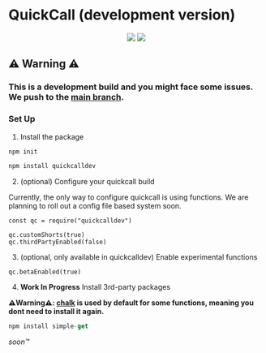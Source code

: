 # QuickCall (development version)

<p align ="center">
<a href="#license" alt="License">
        <img src="https://img.shields.io/static/v1?label=License&message=MIT&color=brightgreen" /></a>
<a href="#version" alt="Version">
  <img src="https://shields.io/npm/v/quickcalldev" /> </a>
</p>

## ⚠️ Warning ⚠️
### This is a development build and you might face some issues. We push to the [main branch](https://npmjs.com/package/quickcall).

### Set Up

1. Install the package
   
```javascript
npm init
```

```javascript
npm install quickcalldev
```

2. (optional) Configure your quickcall build

Currently, the only way to configure quickcall is using functions. We are planning to roll out a config file based system soon.
```
const qc = require("quickcalldev")

qc.customShorts(true)
qc.thirdPartyEnabled(false)
```
3. (optional, only available in quickcalldev) Enable experimental functions

```
qc.betaEnabled(true)
```
4. **Work In Progress** Install 3rd-party packages

**⚠️Warning⚠️: [chalk](https://npmjs.com/package/chalk) is used by default for some functions, meaning you dont need to install it again.**

```javascript
npm install simple-get
```

*soon™*